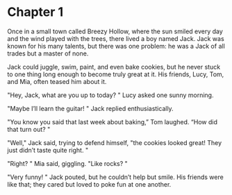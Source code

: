 # Chapter 1

Once in a small town called Breezy Hollow, where the sun smiled every day and the wind played with the trees, there lived a boy named Jack. Jack was known for his many talents, but there was one problem: he was a Jack of all trades but a master of none. 

Jack could juggle, swim, paint, and even bake cookies, but he never stuck to one thing long enough to become truly great at it. His friends, Lucy, Tom, and Mia, often teased him about it. 

"Hey, Jack, what are you up to today? " Lucy asked one sunny morning. 

"Maybe I’ll learn the guitar! " Jack replied enthusiastically. 

"You know you said that last week about baking,” Tom laughed. “How did that turn out? "

"Well," Jack said, trying to defend himself, "the cookies looked great! They just didn’t taste quite right. "

"Right? " Mia said, giggling. "Like rocks? "

"Very funny! " Jack pouted, but he couldn’t help but smile. His friends were like that; they cared but loved to poke fun at one another. 

